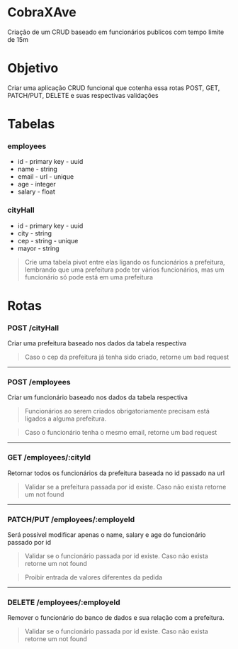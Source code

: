 # CobraXAve

Criação de um CRUD baseado em funcionários publicos com tempo limite de 15m

# Objetivo

Criar uma aplicação CRUD funcional que cotenha essa rotas
POST, GET, PATCH/PUT, DELETE e suas respectivas validações

# Tabelas

### employees

* id - primary key - uuid
* name - string
* email - url - unique
* age - integer
* salary - float

### cityHall

* id - primary key - uuid
* city - string
* cep - string - unique
* mayor - string

> Crie uma tabela pivot entre elas ligando os funcionários a prefeitura, lembrando que uma prefeitura pode ter vários funcionários, mas um funcionário só pode está em uma prefeitura

# Rotas

### POST /cityHall

Criar uma prefeitura baseado nos dados da tabela respectiva

> Caso o cep da prefeitura já tenha sido criado, retorne um bad request
---

### POST /employees

Criar um funcionário baseado nos dados da tabela respectiva

> Funcionários ao serem criados obrigatoriamente precisam está ligados a alguma prefeitura.

> Caso o funcionário tenha o mesmo email, retorne um bad request
---

### GET /employees/:cityId

Retornar todos os funcionários da prefeitura baseada no id passado na url

> Validar se a prefeitura passada por id existe. Caso não exista retorne um not found
---

### PATCH/PUT /employees/:employeId

Será possível modificar apenas o name, salary e age do funcionário passado por id

> Validar se o funcionário passada por id existe. Caso não exista retorne um not found

>Proibir entrada de valores diferentes da pedida
---
### DELETE /employees/:employeId

Remover o funcionário do banco de dados e sua relação com a prefeitura.

> Validar se o funcionário passada por id existe. Caso não exista retorne um not found
